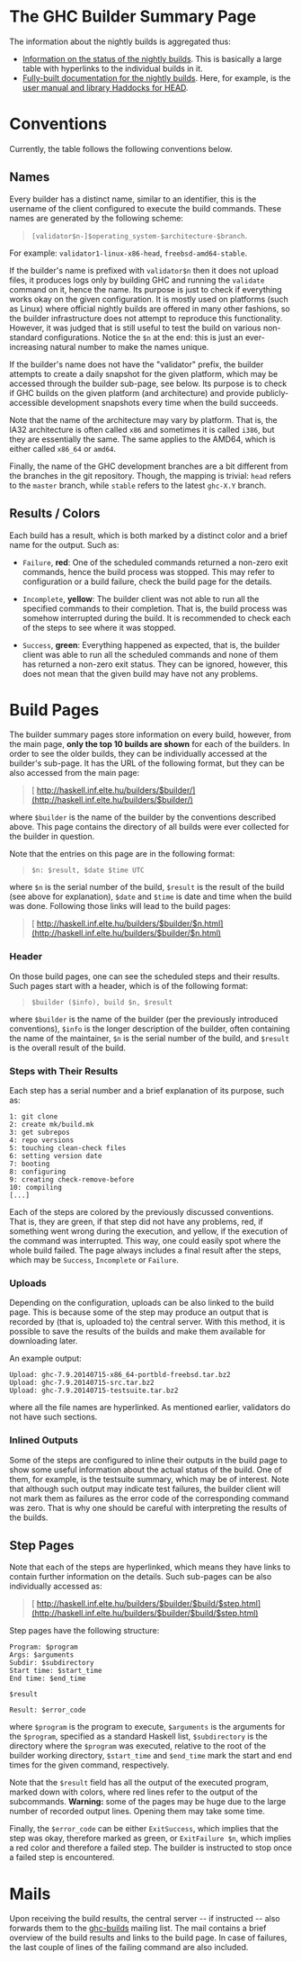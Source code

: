 # The GHC Builder Summary Page



The information about the nightly builds is aggregated thus:


- [
  Information on the status of the nightly builds](http://haskell.inf.elte.hu/builders/). This is basically a large table with hyperlinks to the individual builds in it.
- [
  Fully-built documentation for the nightly builds](http://haskell.inf.elte.hu/docs/).  Here, for example, is the [
  user manual and library Haddocks for HEAD](http://haskell.inf.elte.hu/docs/latest/html/).


   


# Conventions



Currently, the table follows the following conventions below.


## Names



Every builder has a distinct name, similar to an identifier, this is the username of the client configured to execute the build commands.  These names are generated by the following scheme:


>
>
> `[validator$n-]$operating_system-$architecture-$branch`.
>
>


For example: `validator1-linux-x86-head`, `freebsd-amd64-stable`.



If the builder's name is prefixed with `validator$n` then it does not upload files, it produces logs only by building GHC and running the `validate` command on it, hence the name.  Its purpose is just to check if everything works okay on the given configuration.  It is mostly used on platforms (such as Linux) where official nightly builds are offered in many other fashions, so the builder infrastructure does not attempt to reproduce this functionality.  However, it was judged that is still useful to test the build on various non-standard configurations.  Notice the `$n` at the end: this is just an ever-increasing natural number to make the names unique.



If the builder's name does not have the "validator" prefix, the builder attempts to create a daily snapshot for the given platform, which may be accessed through the builder sub-page, see below.  Its purpose is to check if GHC builds on the given platform (and architecture) and provide publicly-accessible development snapshots every time when the build succeeds.



Note that the name of the architecture may vary by platform.  That is, the IA32 architecture is often called `x86` and sometimes it is called `i386`, but they are essentially the same.  The same applies to the AMD64, which is either called `x86_64` or `amd64`.



Finally, the name of the GHC development branches are a bit different from the branches in the git repository.  Though, the mapping is trivial: `head` refers to the `master` branch, while `stable` refers to the latest `ghc-X.Y` branch.


## Results / Colors



Each build has a result, which is both marked by a distinct color and a brief name for the output.  Such as:


- `Failure`, **red**: One of the scheduled commands returned a non-zero exit
  commands, hence the build process was stopped.  This may refer to configuration or a
  build failure, check the build page for the details.

- `Incomplete`, **yellow**: The builder client was not able to run all the specified
  commands to their completion.  That is, the build process was somehow interrupted during
  the build.  It is recommended to check each of the steps to see where it was stopped.

- `Success`, **green**: Everything happened as expected, that is, the builder client
  was able to run all the scheduled commands and none of them has returned a non-zero exit
  status.  They can be ignored, however, this does not mean that the given build may have
  not any problems.

# Build Pages



The builder summary pages store information on every build, however, from the main page, **only the top 10 builds are shown** for each of the builders.  In order to see the older builds, they can be individually accessed at the builder's sub-page.  It has the URL of the following format, but they can be also accessed from the main page:


>
>
> [
> http://haskell.inf.elte.hu/builders/$builder/](http://haskell.inf.elte.hu/builders/$builder/)
>
>


where `$builder` is the name of the builder by the conventions described above.  This page contains the directory of all builds were ever collected for the builder in question.



Note that the entries on this page are in the following format:


>
>
> `$n: $result, $date $time UTC`
>
>


where `$n` is the serial number of the build, `$result` is the result of the build (see above for explanation), `$date` and `$time` is date and time when the build was done.  Following those links will lead to the build pages:


>
>
> [
> http://haskell.inf.elte.hu/builders/$builder/$n.html](http://haskell.inf.elte.hu/builders/$builder/$n.html)
>
>

### Header



On those build pages, one can see the scheduled steps and their results.  Such pages start with a header, which is of the following format:


>
>
> `$builder ($info), build $n, $result`
>
>


where `$builder` is the name of the builder (per the previously introduced conventions), `$info` is the longer description of the builder, often containing the name of the maintainer, `$n` is the serial number of the build, and `$result` is the overall result of the build.


### Steps with Their Results



Each step has a serial number and a brief explanation of its purpose, such as:


```wiki
1: git clone
2: create mk/build.mk
3: get subrepos
4: repo versions
5: touching clean-check files
6: setting version date
7: booting
8: configuring
9: creating check-remove-before
10: compiling
[...]
```


Each of the steps are colored by the previously discussed conventions.  That is, they are green, if that step did not have any problems, red, if something went wrong during the execution, and yellow, if the execution of the command was interrupted.  This way, one could easily spot where the whole build failed.  The page always includes a final result after the steps, which may be `Success`, `Incomplete` or `Failure`.


### Uploads



Depending on the configuration, uploads can be also linked to the build page.  This is because some of the step may produce an output that is recorded by (that is, uploaded to) the central server.  With this method, it is possible to save the results of the builds and make them available for downloading later.



An example output:


```wiki
Upload: ghc-7.9.20140715-x86_64-portbld-freebsd.tar.bz2
Upload: ghc-7.9.20140715-src.tar.bz2
Upload: ghc-7.9.20140715-testsuite.tar.bz2
```


where all the file names are hyperlinked.  As mentioned earlier, validators do not have such sections.


### Inlined Outputs



Some of the steps are configured to inline their outputs in the build page to show some useful information about the actual status of the build.  One of them, for example, is the testsuite summary, which may be of interest.  Note that although such output may indicate test failures, the builder client will not mark them as failures as the error code of the corresponding command was zero.  That is why one should be careful with interpreting the results of the builds.


## Step Pages



Note that each of the steps are hyperlinked, which means they have links to contain further information on the details.  Such sub-pages can be also individually accessed as:


>
>
> [
> http://haskell.inf.elte.hu/builders/$builder/$build/$step.html](http://haskell.inf.elte.hu/builders/$builder/$build/$step.html)
>
>


Step pages have the following structure:


```wiki
Program: $program
Args: $arguments
Subdir: $subdirectory
Start time: $start_time
End time: $end_time

$result

Result: $error_code
```


where `$program` is the program to execute, `$arguments` is the arguments for the `$program`, specified as a standard Haskell list, `$subdirectory` is the directory where the `$program` was executed, relative to the root of the builder working directory, `$start_time` and `$end_time` mark the start and end times for the given command, respectively.



Note that the `$result` field has all the output of the executed program, marked down with colors, where red lines refer to the output of the subcommands.  **Warning:** some of the pages may be huge due to the large number of recorded output lines.  Opening them may take some time.



Finally, the `$error_code` can be either `ExitSuccess`, which implies that the step was okay, therefore marked as green, or `ExitFailure $n`, which implies a red color and therefore a failed step.  The builder is instructed to stop once a failed step is encountered.


# Mails



Upon receiving the build results, the central server -- if instructed -- also forwards them to the 
[
ghc-builds](http://www.haskell.org/mailman/listinfo/ghc-builds/) mailing list.  The mail contains a brief overview of the build results and links to the build page.  In case of failures, the last couple of lines of the failing command are also included.


